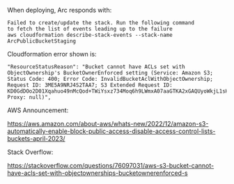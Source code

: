 When deploying, Arc responds with:

```
Failed to create/update the stack. Run the following command
to fetch the list of events leading up to the failure
aws cloudformation describe-stack-events --stack-name ArcPublicBucketStaging
```

Cloudformation error shown is:

```
"ResourceStatusReason": "Bucket cannot have ACLs set with ObjectOwnership's BucketOwnerEnforced setting (Service: Amazon S3; Status Code: 400; Error Code: InvalidBucketAclWithObjectOwnership; Request ID: 3ME5A9NRJ4S2TAA7; S3 Extended Request ID: KD0GdDOo2D01Xqahuo49nMcQod+TWiYsxz734Moq6h9LWmxA07aaGTKA2xGAQUyoWkjL1sH8FJg=; Proxy: null)",

```

AWS Announcement:

https://aws.amazon.com/about-aws/whats-new/2022/12/amazon-s3-automatically-enable-block-public-access-disable-access-control-lists-buckets-april-2023/

Stack Overflow:

https://stackoverflow.com/questions/76097031/aws-s3-bucket-cannot-have-acls-set-with-objectownerships-bucketownerenforced-s
